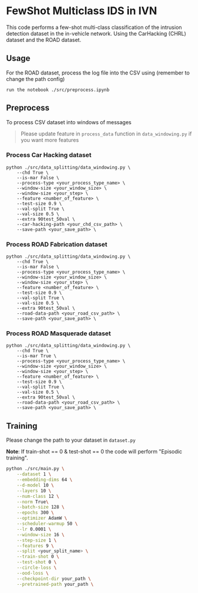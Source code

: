 # FewShot Multiclass IDS in IVN

This code performs a few-shot multi-class classification of the intrusion detection dataset in the in-vehicle network. Using the CarHacking (CHRL) dataset and the ROAD dataset.

## Usage

For the ROAD dataset, process the log file into the CSV using (remember to change the path config)

```
run the notebook ./src/preprocess.ipynb
```

## Preprocess

To process CSV dataset into windows of messages

> Please update feature in `process_data` function in `data_windowing.py` if you want more features

### Process Car Hacking dataset

```
python ./src/data_splitting/data_windowing.py \
    --chd True \
    --is-mar False \
    --process-type <your_process_type_name> \
    --window-size <your_window_size> \
    --window-size <your_step> \
    --feature <number_of_feature> \
    --test-size 0.9 \
    --val-split True \
    --val-size 0.5 \
    --extra 90test_50val \
    --car-hacking-path <your_chd_csv_path> \
    --save-path <your_save_path> \
```

### Process ROAD Fabrication dataset

```
python ./src/data_splitting/data_windowing.py \
    --chd True \
    --is-mar False \
    --process-type <your_process_type_name> \
    --window-size <your_window_size> \
    --window-size <your_step> \
    --feature <number_of_feature> \
    --test-size 0.9 \
    --val-split True \
    --val-size 0.5 \
    --extra 90test_50val \
    --road-data-path <your_road_csv_path> \
    --save-path <your_save_path> \
```

### Process ROAD Masquerade dataset

```
python ./src/data_splitting/data_windowing.py \
    --chd True \
    --is-mar True \
    --process-type <your_process_type_name> \
    --window-size <your_window_size> \
    --window-size <your_step> \
    --feature <number_of_feature> \
    --test-size 0.9 \
    --val-split True \
    --val-size 0.5 \
    --extra 90test_50val \
    --road-data-path <your_road_csv_path> \
    --save-path <your_save_path> \
```

## Training

Please change the path to your dataset in `dataset.py`

**Note**: If train-shot == 0 & test-shot == 0 the code will perform "Episodic training".

```bash
python ./src/main.py \
    --dataset 1 \
    --embedding-dims 64 \
    --d-model 10 \
    --layers 10 \
    --num-class 12 \
    --norm True\
    --batch-size 128 \
    --epochs 300 \
    --optimizer AdamW \
    --scheduler-warmup 50 \
    --lr 0.0001 \
    --window-size 16 \
    --step-size 1 \
    --features 9 \
    --split <your_split_name> \
    --train-shot 0 \
    --test-shot 0 \
    --circle-loss \
    --ood-loss \
    --checkpoint-dir your_path \
    --pretrained-path your_path \
```
